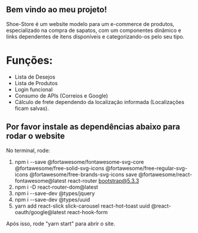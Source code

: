 ## Bem vindo ao meu projeto!

Shoe-Store é um website modelo para um e-commerce de produtos, especializado na compra de sapatos, com um componentes dinâmico e links dependentes de itens disponíveis e categorizando-os pelo seu tipo.

# Funções:

- Lista de Desejos
- Lista de Produtos
- Login funcional
- Consumo de APIs (Correios e Google)
- Cálculo de frete dependendo da localização informada (Localizações ficam salvas).

## Por favor instale as dependências abaixo para rodar o website

No terminal, rode:

1. npm i --save @fortawesome/fontawesome-svg-core @fortawesome/free-solid-svg-icons @fortawesome/free-regular-svg-icons @fortawesome/free-brands-svg-icons save @fortawesome/react-fontawesome@latest react-router bootstrap@5.3.3
2. npm i -D react-router-dom@latest
3. npm i --save-dev @types/jquery
4. npm i --save-dev @types/uuid
5. yarn add react-slick slick-carousel react-hot-toast uuid @react-oauth/google@latest react-hook-form 

Após isso, rode "yarn start" para abrir o site.

